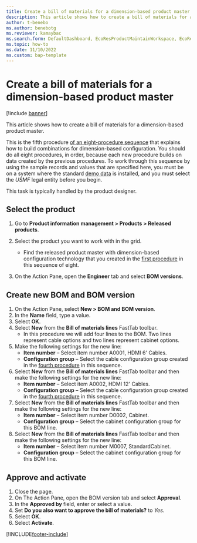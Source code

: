 ```yaml
---
title: Create a bill of materials for a dimension-based product master
description: This article shows how to create a bill of materials for a dimension-based product master.
author: t-benebo
ms.author: benebotg
ms.reviewer: kamaybac
ms.search.form: DefaultDashboard, EcoResProductMaintainWorkspace, EcoResProductOpenCasesFormPart, EcoResProductDetailsExtended, BOMConsistOf, BOMTable, InventItemIdLookupSimple, HcmWorkerLookUp   
ms.topic: how-to
ms.date: 11/10/2022
ms.custom: bap-template
---
```


# Create a bill of materials for a dimension-based product master

[!include [banner](../../includes/banner.md)]

This article shows how to create a bill of materials for a dimension-based product master.

This is the fifth procedure [of an eight-procedure sequence](../dimension-based-product-configuration.md#sequence) that explains how to build combinations for dimension-based configuration. You should do all eight procedures, in order, because each new procedure builds on data created by the previous procedures. To work through this sequence by using the sample records and values that are specified here, you must be on a system where the standard [demo data](../../../fin-ops-core/fin-ops/get-started/demo-data.md) is installed, and you must select the *USMF* legal entity before you begin.

This task is typically handled by the product designer.

## Select the product

1. Go to **Product information management \> Products \> Released products**.
1. Select the product you want to work with in the grid.
    - Find the released product master with dimension-based configuration technology that you created in the [first procedure](create-dimension-based-product-master.md) in this sequence of eight.  

1. On the Action Pane, open the **Engineer** tab and select **BOM versions**.

## Create new BOM and BOM version

1. On the Action Pane, select **New \> BOM and BOM version**.
1. In the **Name** field, type a value.
1. Select **OK**.
1. Select **New** from the **Bill of materials lines** FastTab toolbar.
    - In this procedure we will add four lines to the BOM. Two lines represent cable options and two lines represent cabinet options.  
1. Make the following settings for the new line:
    - **Item number** – Select item number A0001, HDMI 6' Cables.  
    - **Configuration group** – Select the cable configuration group created in the [fourth procedure](define-configuration-groups.md) in this sequence.  
1. Select **New** from the **Bill of materials lines** FastTab toolbar and then make the following settings for the new line:
    - **Item number** – Select item A0002, HDMI 12' Cables.  
    - **Configuration group** – Select the cable configuration group created in the [fourth procedure](define-configuration-groups.md) in this sequence.  
1. Select **New** from the **Bill of materials lines** FastTab toolbar and then make the following settings for the new line:
    - **Item number** – Select item number D0002, Cabinet.  
    - **Configuration group** – Select the cabinet configuration group for this BOM line.  
1. Select **New** from the **Bill of materials lines** FastTab toolbar and then make the following settings for the new line:
    - **Item number** – Select item number M0007, StandardCabinet.  
    - **Configuration group** – Select the cabinet configuration group for this BOM line.  

## Approve and activate

1. Close the page.
1. On The Action Pane, open the BOM version tab and select **Approval**.
1. In the **Approved by** field, enter or select a value.
1. Set **Do you also want to approve the bill of materials?** to *Yes*.
1. Select **OK**.
1. Select **Activate**.

[!INCLUDE[footer-include](../../../includes/footer-banner.md)]